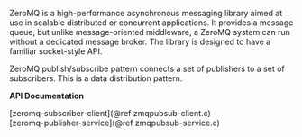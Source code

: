 ZeroMQ is a high-performance asynchronous messaging library aimed at use in scalable distributed or concurrent applications.
It provides a message queue, but unlike message-oriented middleware, a ZeroMQ system can run without a dedicated message broker.
The library is designed to have a familiar socket-style API.

ZeroMQ publish/subscribe pattern connects a set of publishers to a set of subscribers. This is a data distribution pattern.

<B> API Documentation </B>

[zeromq-subscriber-client](@ref zmqpubsub-client.c) <BR>
[zeromq-publisher-service](@ref zmqpubsub-service.c) <BR>
